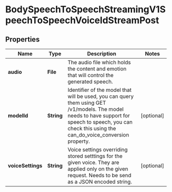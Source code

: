 

# BodySpeechToSpeechStreamingV1SpeechToSpeechVoiceIdStreamPost


## Properties

| Name | Type | Description | Notes |
|------------ | ------------- | ------------- | -------------|
|**audio** | **File** | The audio file which holds the content and emotion that will control the generated speech. |  |
|**modelId** | **String** | Identifier of the model that will be used, you can query them using GET /v1/models. The model needs to have support for speech to speech, you can check this using the can_do_voice_conversion property. |  [optional] |
|**voiceSettings** | **String** | Voice settings overriding stored setttings for the given voice. They are applied only on the given request. Needs to be send as a JSON encoded string. |  [optional] |



